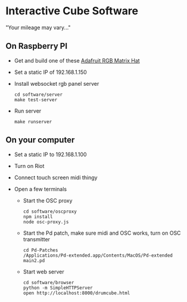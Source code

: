 Interactive Cube Software
=========================

"Your mileage may vary..."



On Raspberry PI
---------------

* Get and build one of these [Adafruit RGB Matrix Hat](https://www.adafruit.com/products/2345)

* Set a static IP of 192.168.1.150

* Install websocket rgb panel server

    ```
    cd software/server
    make test-server
    ```

* Run server

    ```
    make runserver
    ```



On your computer
----------------

* Set a static IP to 192.168.1.100

* Turn on Riot

* Connect touch screen midi thingy

* Open a few terminals

    * Start the OSC proxy

        ```
        cd software/oscproxy
        npm install
        node osc-proxy.js
        ```

    * Start the Pd patch, make sure midi and OSC works, turn on OSC transmitter

        ```
        cd Pd-Patches
        /Applications/Pd-extended.app/Contents/MacOS/Pd-extended main2.pd
        ```

    * Start web server

        ```
        cd software/browser
        python -m SimpleHTTPServer
        open http://localhost:8000/drumcube.html
        ```



